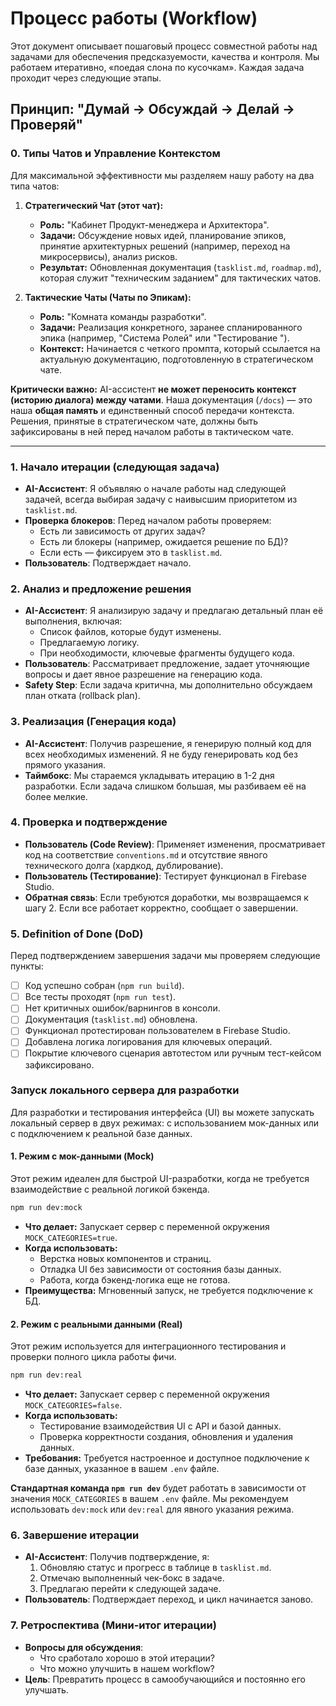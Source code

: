 # Процесс работы (Workflow)

Этот документ описывает пошаговый процесс совместной работы над задачами для обеспечения предсказуемости, качества и контроля. Мы работаем итеративно, «поедая слона по кусочкам». Каждая задача проходит через следующие этапы.

## Принцип: "Думай -> Обсуждай -> Делай -> Проверяй"

### 0. Типы Чатов и Управление Контекстом

Для максимальной эффективности мы разделяем нашу работу на два типа чатов:

1.  **Стратегический Чат (этот чат):**
    *   **Роль:** "Кабинет Продукт-менеджера и Архитектора".
    *   **Задачи:** Обсуждение новых идей, планирование эпиков, принятие архитектурных решений (например, переход на микросервисы), анализ рисков.
    *   **Результат:** Обновленная документация (`tasklist.md`, `roadmap.md`), которая служит "техническим заданием" для тактических чатов.

2.  **Тактические Чаты (Чаты по Эпикам):**
    *   **Роль:** "Комната команды разработки".
    *   **Задачи:** Реализация конкретного, заранее спланированного эпика (например, "Система Ролей" или "Тестирование
").
    *   **Контекст:** Начинается с четкого промпта, который ссылается на актуальную документацию, подготовленную в стратегическом чате.

**Критически важно:** AI-ассистент **не может переносить контекст (историю диалога) между чатами**. Наша документация (`/docs`) — это наша **общая память** и единственный способ передачи контекста. Решения, принятые в стратегическом чате, должны быть зафиксированы в ней перед началом работы в тактическом чате.

---

### 1. Начало итерации (следующая задача)

-   **AI-Ассистент**: Я объявляю о начале работы над следующей задачей, всегда выбирая задачу с наивысшим приоритетом из `tasklist.md`.
-   **Проверка блокеров**: Перед началом работы проверяем:
    -   Есть ли зависимость от других задач?
    -   Есть ли блокеры (например, ожидается решение по БД)?
    -   Если есть — фиксируем это в `tasklist.md`.
-   **Пользователь**: Подтверждает начало.

### 2. Анализ и предложение решения

-   **AI-Ассистент**: Я анализирую задачу и предлагаю детальный план её выполнения, включая:
    -   Список файлов, которые будут изменены.
    -   Предлагаемую логику.
    -   При необходимости, ключевые фрагменты будущего кода.
-   **Пользователь**: Рассматривает предложение, задает уточняющие вопросы и дает явное разрешение на генерацию кода.
-   **Safety Step**: Если задача критична, мы дополнительно обсуждаем план отката (rollback plan).

### 3. Реализация (Генерация кода)

-   **AI-Ассистент**: Получив разрешение, я генерирую полный код для всех необходимых изменений. Я не буду генерировать код без прямого указания.
-   **Таймбокс**: Мы стараемся укладывать итерацию в 1-2 дня разработки. Если задача слишком большая, мы разбиваем её на более мелкие.

### 4. Проверка и подтверждение

-   **Пользователь (Code Review)**: Применяет изменения, просматривает код на соответствие `conventions.md` и отсутствие явного технического долга (хардкод, дублирование).
-   **Пользователь (Тестирование)**: Тестирует функционал в Firebase Studio.
-   **Обратная связь**: Если требуются доработки, мы возвращаемся к шагу 2. Если все работает корректно, сообщает о завершении.

### 5. Definition of Done (DoD)

Перед подтверждением завершения задачи мы проверяем следующие пункты:
-   [ ] Код успешно собран (`npm run build`).
-   [ ] Все тесты проходят (`npm run test`).
-   [ ] Нет критичных ошибок/варнингов в консоли.
-   [ ] Документация (`tasklist.md`) обновлена.
-   [ ] Функционал протестирован пользователем в Firebase Studio.
-   [ ] Добавлена логика логирования для ключевых операций.
-   [ ] Покрытие ключевого сценария автотестом или ручным тест-кейсом зафиксировано.

### Запуск локального сервера для разработки

Для разработки и тестирования интерфейса (UI) вы можете запускать локальный сервер в двух режимах: с использованием мок-данных или с подключением к реальной базе данных.

#### 1. Режим с мок-данными (Mock)

Этот режим идеален для быстрой UI-разработки, когда не требуется взаимодействие с реальной логикой бэкенда.

```bash
npm run dev:mock
```

-   **Что делает:** Запускает сервер с переменной окружения `MOCK_CATEGORIES=true`.
-   **Когда использовать:**
    -   Верстка новых компонентов и страниц.
    -   Отладка UI без зависимости от состояния базы данных.
    -   Работа, когда бэкенд-логика еще не готова.
-   **Преимущества:** Мгновенный запуск, не требуется подключение к БД.

#### 2. Режим с реальными данными (Real)

Этот режим используется для интеграционного тестирования и проверки полного цикла работы фичи.

```bash
npm run dev:real
```

-   **Что делает:** Запускает сервер с переменной окружения `MOCK_CATEGORIES=false`.
-   **Когда использовать:**
    -   Тестирование взаимодействия UI с API и базой данных.
    -   Проверка корректности создания, обновления и удаления данных.
-   **Требования:** Требуется настроенное и доступное подключение к базе данных, указанное в вашем `.env` файле.

**Стандартная команда `npm run dev`** будет работать в зависимости от значения `MOCK_CATEGORIES` в вашем `.env` файле. Мы рекомендуем использовать `dev:mock` или `dev:real` для явного указания режима.

### 6. Завершение итерации

-   **AI-Ассистент**: Получив подтверждение, я:
    1.  Обновляю статус и прогресс в таблице в `tasklist.md`.
    2.  Отмечаю выполненный чек-бокс в задаче.
    3.  Предлагаю перейти к следующей задаче.
-   **Пользователь**: Подтверждает переход, и цикл начинается заново.

### 7. Ретроспектива (Мини-итог итерации)

-   **Вопросы для обсуждения**:
    -   Что сработало хорошо в этой итерации?
    -   Что можно улучшить в нашем workflow?
-   **Цель**: Превратить процесс в самообучающийся и постоянно его улучшать.